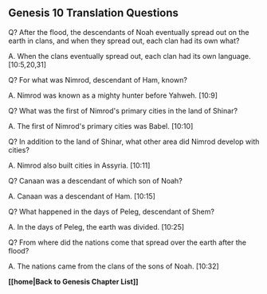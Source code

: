 ## Genesis 10 Translation Questions ##

Q? After the flood, the descendants of Noah eventually spread out on the earth in clans, and when they spread out, each clan had its own what?

A. When the clans eventually spread out, each clan had its own language. [10:5,20,31]

Q? For what was Nimrod, descendant of Ham, known?

A. Nimrod was known as a mighty hunter before Yahweh. [10:9]

Q? What was the first of Nimrod's primary cities in the land of Shinar?

A. The first of Nimrod's primary cities was Babel. [10:10]

Q? In addition to the land of Shinar, what other area did Nimrod develop with cities?

A. Nimrod also built cities in Assyria. [10:11]

Q? Canaan was a descendant of which son of Noah?

A. Canaan was a descendant of Ham. [10:15]

Q? What happened in the days of Peleg, descendant of Shem?

A. In the days of Peleg, the earth was divided. [10:25]

Q? From where did the nations come that spread over the earth after the flood?

A. The nations came from the clans of the sons of Noah. [10:32]

__[[home|Back to Genesis Chapter List]]__

